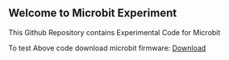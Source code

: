 ## Welcome to Microbit Experiment


This Github Repository contains Experimental Code for Microbit

To test Above code download microbit firmware:
<a href="https://github.com/Nitesh-AI/Microbit/blob/main/microbit-test.hex" rel="nofollow">Download</a>


